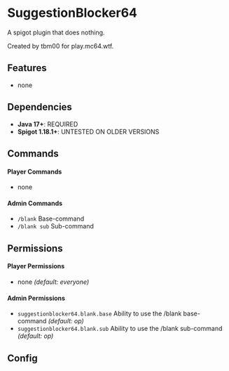 # SuggestionBlocker64
A spigot plugin that does nothing.

Created by tbm00 for play.mc64.wtf.

## Features
- none

## Dependencies
- **Java 17+**: REQUIRED
- **Spigot 1.18.1+**: UNTESTED ON OLDER VERSIONS

## Commands
#### Player Commands
- none

#### Admin Commands
- `/blank` Base-command
- `/blank sub` Sub-command

## Permissions
#### Player Permissions
- none *(default: everyone)*

#### Admin Permissions
- `suggestionblocker64.blank.base` Ability to use the /blank base-command *(default: op)*
- `suggestionblocker64.blank.sub` Ability to use the /blank sub-command *(default: op)*


## Config
```
```